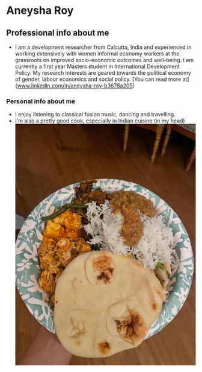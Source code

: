 # Aneysha Roy

## Professional info about me
- I am a development researcher from Calcutta, India and experienced in working extensively with women informal economy workers at the grassroots on improved socio-economic outcomes and well-being. I am currently a first year Masters student in International Development Policy. My research interests are geared towards the political economy of gender, labour economics and social policy.
[You can read more at] (www.linkedin.com/in/aneysha-roy-b3678a205)  

### Personal info about me 
- I enjoy listening to classical fusion music, dancing and travelling.
- I'm also a pretty good cook, especially in Indian cuisine (in my head)
![A specimen of the same attached](https://raw.githubusercontent.com/gui2de/ppol6818-ar1875/main/party%20food.JPG)
